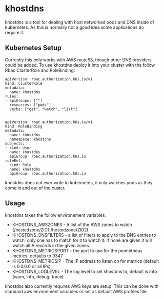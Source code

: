 # khostdns

khostdns is a tool for dealing with host networked pods and DNS inside of kubernetes.  As this is normally not a good idea some applications do require it.

## Kubernetes Setup

Currently this only works with AWS route53, though other DNS providers could be added.  To use khostdns deploy it into your cluster with the follow Rbac ClusterRole and RoleBinding:

```
apiVersion: rbac.authorization.k8s.io/v1
kind: ClusterRole
metadata:
  name: khostdns
rules:
- apiGroups: [""]
  resources: ["pods"]
  verbs: ["get", "watch", "list"]


apiVersion: rbac.authorization.k8s.io/v1
kind: RoleBinding
metadata:
  name: khostdns
  namespace: khostdns
subjects:
- kind: User
  name: khostdns
  apiGroup: rbac.authorization.k8s.io
roleRef:
  kind: Role 
  name: khostdns
  apiGroup: rbac.authorization.k8s.io
```

khostdns does not ever write to kubernetes, it only watches pods as they come in and out of the custer.

## Usage

khostdns takes the follow environement variables:

* KHOSTDNS_AWSZONES - A list of the AWS zones to watch (/hostedzone/ZID1,/hostedzone/ZID2).
* KHOSTDNS_DNSFILTERS - a list of filters to apply to the DNS entries to watch, only one has to match for it to watch it.  If none are given it will watch all A records in the given zones.
* KHOSTDNS_METRICSPORT - the port to use for the prometheus metrics, defaults to 9347
* KHOSTDNS_METRICSIP - The IP address to listen on for metrics (default is 0.0.0.0 or all IPs)
* KHOSTDNS_LOGLEVEL - The log level to set khostdns to, default is info (warn, info, debug, trace)

khostdns also currently requires AWS keys are setup.  This can be done with standard aws environment variables or set as default AWS profiles file.


